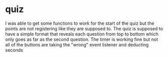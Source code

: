 # quiz
I was able to get some functions to work for the start of the quiz but the points are not registering like they are supposed to.
The quiz is supposed to have a simple format that reveals each question from top to bottom which only goes as far as the second question. The timer is working fine but not all of the buttons are taking the "wrong" event listener and deducting seconds
